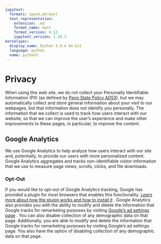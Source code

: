 ```yaml
---
jupytext:
  formats: ipynb,md:myst
  text_representation:
    extension: .md
    format_name: myst
    format_version: 0.13
    jupytext_version: 1.10.3
kernelspec:
  display_name: Python 3.9.4 64-bit
  language: python
  name: python3
---
```

# Privacy

When using this web site, we do not collect your Personally Identifiable Information (PII) (as defined by  [Penn State Policy AD53](https://policy.psu.edu/policies/ad53)), but we may automatically collect and store general information about your visit to our webpages, but that information does not identify you personally. The information that we collect is used to track how users interact with our website, so that we can improve the user’s experience and make other improvements to these pages, in particular, to improve the content.

## Google Analytics

We use Google Analytics to help analyze how users interact with our site and, potentially, to provide our users with more personalized content. Google Analytics aggregates and tracks non-identifiable visitor information that we use to measure page views, scrolls, clicks, and file downloads. 

### Opt-Out

If you would like to opt-out of Google Analytics tracking, Google has provided a plugin for most browsers that enables this functionality.  [Learn more about how the plugin works and how to install it](https://tools.google.com/dlpage/gaoptout/) . Google Analytics also provides you with the ability to modify and delete the information that Google tracks for remarketing purposes by visiting  [Google’s ad settings page](https://adssettings.google.com/authenticated) . You can also disable collection of any demographic data on that page. Additionally, you are able to modify and delete the information that Google tracks for remarketing purposes by visiting Google’s ad settings page. You also have the option of disabling collection of any demographic data on that page.
